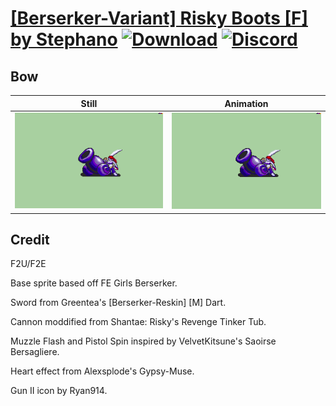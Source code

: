 # [\[Berserker-Variant\] Risky Boots \[F\] by Stephano](./) [![Download](https://img.shields.io/badge/Download--red?style=social&logo=github)](https://minhaskamal.github.io/DownGit/#/home?url=https://github.com/Klokinator/FE-Repo/tree/main/Battle%20Animations%2FInfantry%20-%20(Axe)%20Brigs%2C%20Pirates%2C%20Zerkers%2F%5BBerserker-Variant%5D%20Risky%20Boots%20%5BF%5D%20by%20Stephano%2F5.%20Bow%20(Cannon%20-%20No%20Hat)) [![Discord](https://img.shields.io/badge/Discord--blue?style=social&logo=discord)](https://discord.gg/C7VNGnyTPA)

## Bow

| Still | Animation |
| :---: | :-------: |
| ![Bow still](./Bow_000.png) | ![Bow](./Bow.gif) |

## Credit

F2U/F2E

Base sprite based off FE Girls Berserker.

Sword from Greentea's [Berserker-Reskin] [M] Dart.

Cannon moddified from Shantae: Risky's Revenge Tinker Tub.

Muzzle Flash and Pistol Spin inspired by VelvetKitsune's Saoirse Bersagliere.

Heart effect from Alexsplode's Gypsy-Muse.

Gun II icon by Ryan914.
